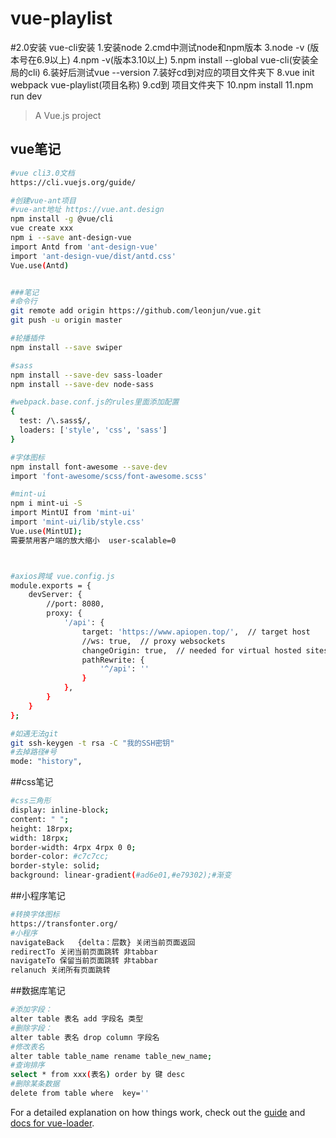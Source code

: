 # vue-playlist

#2.0安装
vue-cli安装
1.安装node
2.cmd中测试node和npm版本
3.node -v  (版本号在6.9以上)
4.npm -v(版本3.10以上)
5.npm install --global vue-cli(安装全局的cli)
6.装好后测试vue --version
7.装好cd到对应的项目文件夹下
8.vue init webpack vue-playlist(项目名称)
9.cd到 项目文件夹下
10.npm install
11.npm run dev

> A Vue.js project


## vue笔记

``` bash
#vue cli3.0文档
https://cli.vuejs.org/guide/

#创建vue-ant项目
#vue-ant地址 https://vue.ant.design
npm install -g @vue/cli
vue create xxx
npm i --save ant-design-vue
import Antd from 'ant-design-vue'
import 'ant-design-vue/dist/antd.css'
Vue.use(Antd)


###笔记
#命令行
git remote add origin https://github.com/leonjun/vue.git
git push -u origin master

#轮播插件
npm install --save swiper

#sass
npm install --save-dev sass-loader
npm install --save-dev node-sass

#webpack.base.conf.js的rules里面添加配置
{
  test: /\.sass$/,
  loaders: ['style', 'css', 'sass']
}

#字体图标
npm install font-awesome --save-dev
import 'font-awesome/scss/font-awesome.scss'

#mint-ui
npm i mint-ui -S
import MintUI from 'mint-ui'
import 'mint-ui/lib/style.css'
Vue.use(MintUI);
需要禁用客户端的放大缩小  user-scalable=0



#axios跨域 vue.config.js
module.exports = {
    devServer: {
        //port: 8080,
        proxy: {
            '/api': {
                target: 'https://www.apiopen.top/',  // target host
                //ws: true,  // proxy websockets 
                changeOrigin: true,  // needed for virtual hosted sites
                pathRewrite: {
                    '^/api': ''  
                }
            },
        }
    }
};

#如遇无法git
git ssh-keygen -t rsa -C "我的SSH密钥"
#去掉路径#号
mode: "history",

```
##css笔记
```bash
#css三角形
display: inline-block;
content: " ";
height: 18rpx;
width: 18rpx;
border-width: 4rpx 4rpx 0 0;
border-color: #c7c7cc;
border-style: solid;
background: linear-gradient(#ad6e01,#e79302);#渐变

```
##小程序笔记
```bash
#转换字体图标
https://transfonter.org/
#小程序
navigateBack   {delta：层数} 关闭当前页面返回
redirectTo 关闭当前页面跳转 非tabbar
navigateTo 保留当前页面跳转 非tabbar
relanuch 关闭所有页面跳转

```
##数据库笔记
``` bash
#添加字段：
alter table 表名 add 字段名 类型
#删除字段：
alter table 表名 drop column 字段名
#修改表名
alter table table_name rename table_new_name;
#查询排序
select * from xxx(表名) order by 键 desc
#删除某条数据
delete from table where  key='' 
```


For a detailed explanation on how things work, check out the [guide](http://vuejs-templates.github.io/webpack/) and [docs for vue-loader](http://vuejs.github.io/vue-loader).

